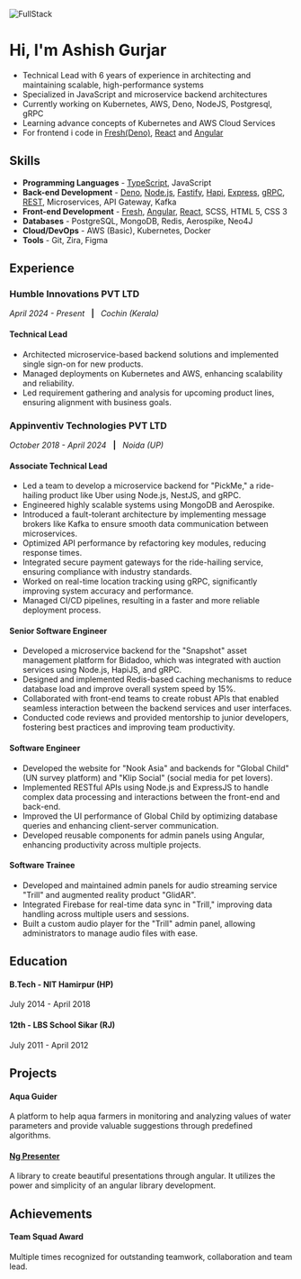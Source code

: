 ![FullStack](https://miro.medium.com/v2/resize:fit:828/format:webp/1*yw0TnheAGN-LPneDaTlaxw.gif)

# Hi, I'm Ashish Gurjar
- Technical Lead with 6 years of experience in architecting and maintaining scalable, high-performance systems
- Specialized in JavaScript and microservice backend architectures
- Currently working on Kubernetes, AWS, Deno, NodeJS, Postgresql, gRPC
- Learning advance concepts of Kubernetes and AWS Cloud Services
- For frontend i code in [Fresh(Deno)](https://fresh.deno.dev), [React](https://react.dev) and [Angular](https://angular.dev) 

## Skills
- **Programming Languages** - [TypeScript](https://www.typescriptlang.org), JavaScript
- **Back-end Development** - [Deno](https://deno.com), [Node.js](https://nodejs.org), [Fastify](https://fastify.dev), [Hapi](https://hapi.dev), [Express](https://expressjs.com), [gRPC](https://grpc.io), [REST](https://en.wikipedia.org/wiki/REST), Microservices, API Gateway, Kafka
- **Front-end Development** - [Fresh](https://fresh.deno.dev), [Angular](https://angular.dev), [React](https://react.dev), SCSS, HTML 5, CSS 3
- **Databases** - PostgreSQL, MongoDB, Redis, Aerospike, Neo4J
- **Cloud/DevOps** - AWS (Basic), Kubernetes, Docker
- **Tools** - Git, Zira, Figma

## Experience

### Humble Innovations PVT LTD
_April 2024 - Present_ &nbsp; **|** &nbsp; _Cochin (Kerala)_
#### Technical Lead
- Architected microservice-based backend solutions and implemented single sign-on for new products.
- Managed deployments on Kubernetes and AWS, enhancing scalability and reliability.
- Led requirement gathering and analysis for upcoming product lines, ensuring alignment with business goals.

### Appinventiv Technologies PVT LTD
_October 2018 - April 2024_ &nbsp; **|** &nbsp; _Noida (UP)_
#### Associate Technical Lead
- Led a team to develop a microservice backend for "PickMe," a ride-hailing product like Uber using Node.js, NestJS, and gRPC.
- Engineered highly scalable systems using MongoDB and Aerospike.
- Introduced a fault-tolerant architecture by implementing message brokers like Kafka to ensure smooth data communication between microservices.
- Optimized API performance by refactoring key modules, reducing response times.
- Integrated secure payment gateways for the ride-hailing service, ensuring compliance with industry standards.
- Worked on real-time location tracking using gRPC, significantly improving system accuracy and performance.
- Managed CI/CD pipelines, resulting in a faster and more reliable deployment process.

#### Senior Software Engineer
- Developed a microservice backend for the "Snapshot" asset management platform for Bidadoo, which was integrated with auction services using Node.js, HapiJS, and gRPC.
- Designed and implemented Redis-based caching mechanisms to reduce database load and improve overall system speed by 15%.
- Collaborated with front-end teams to create robust APIs that enabled seamless interaction between the backend services and user interfaces.
- Conducted code reviews and provided mentorship to junior developers, fostering best practices and improving team productivity.

#### Software Engineer
- Developed the website for "Nook Asia" and backends for "Global Child" (UN survey platform) and "Klip Social" (social media for pet lovers).
- Implemented RESTful APIs using Node.js and ExpressJS to handle complex data processing and interactions between the front-end and back-end.
- Improved the UI performance of Global Child by optimizing database queries and enhancing client-server communication.
- Developed reusable components for admin panels using Angular, enhancing productivity across multiple projects.

#### Software Trainee
- Developed and maintained admin panels for audio streaming service "Trill" and augmented reality product "GlidAR".
- Integrated Firebase for real-time data sync in "Trill," improving data handling across multiple users and sessions.
- Built a custom audio player for the "Trill" admin panel, allowing administrators to manage audio files with ease.

## Education

#### B.Tech - NIT Hamirpur (HP)
July 2014 - April 2018

#### 12th - LBS School Sikar (RJ)
July 2011 - April 2012

## Projects

#### Aqua Guider
A platform to help aqua farmers in monitoring and analyzing values of water parameters and provide valuable suggestions through predefined algorithms.

#### [Ng Presenter](https://npm.io/package/ng-presenter)
A library to create beautiful presentations through angular. It utilizes the power and simplicity of an angular library development.

## Achievements

#### Team Squad Award
Multiple times recognized for outstanding teamwork, collaboration and team lead.
